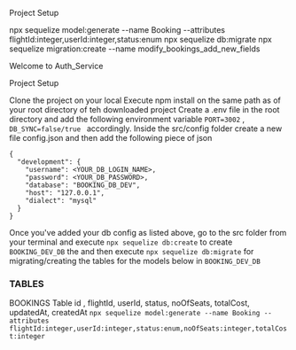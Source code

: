 Project Setup

 npx sequelize model:generate --name Booking --attributes flightId:integer,userId:integer,status:enum
 npx sequelize db:migrate
 npx sequelize migration:create --name modify_bookings_add_new_fields

 Welcome to Auth_Service

Project Setup

Clone the project on your local Execute npm install on the same path as of your root directory of teh downloaded project Create a .env file in the root directory and add the following environment variable ```PORT=3002```  , ```DB_SYNC=false/true ``` accordingly. Inside the src/config folder create a new file config.json and then add the following piece of json

```
{
  "development": {
    "username": <YOUR_DB_LOGIN_NAME>,
    "password": <YOUR_DB_PASSWORD>,
    "database": "BOOKING_DB_DEV",
    "host": "127.0.0.1",
    "dialect": "mysql"
  }
}

```
Once you've added your db config as listed above, go to the src folder from your terminal and execute 
```npx sequelize db:create``` to create ```BOOKING_DEV_DB``` the and then execute ```npx sequelize db:migrate``` for migrating/creating the tables for the models below in ```BOOKING_DEV_DB```

### TABLES

BOOKINGS Table
 id , flightId, userId, status, noOfSeats, totalCost, updatedAt, createdAt
```npx sequelize model:generate --name Booking --attributes flightId:integer,userId:integer,status:enum,noOfSeats:integer,totalCost:integer```
